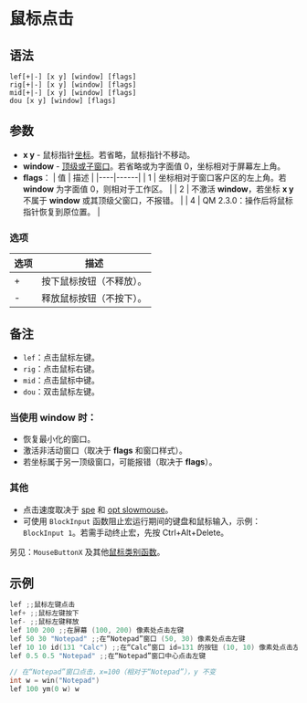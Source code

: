 # 鼠标点击

## 语法

```
lef[+|-] [x y] [window] [flags]
rig[+|-] [x y] [window] [flags]
mid[+|-] [x y] [window] [flags]
dou [x y] [window] [flags]
```

## 参数

- **x y** - 鼠标指针[坐标](../Other/IDP_PIXELS.md)。若省略，鼠标指针不移动。
- **window** - [顶级或子窗口](../Other/IDP_WINDOWEXPRESSION.md)。若省略或为字面值 0，坐标相对于屏幕左上角。
- **flags**：
  | 值 | 描述 |
  |----|------|
  | 1 | 坐标相对于窗口客户区的左上角。若 **window** 为字面值 0，则相对于工作区。 |
  | 2 | 不激活 **window**，若坐标 **x y** 不属于 **window** 或其顶级父窗口，不报错。 |
  | 4 | QM 2.3.0：操作后将鼠标指针恢复到原位置。 |

### 选项

| 选项 | 描述 |
|------|------|
| + | 按下鼠标按钮（不释放）。 |
| - | 释放鼠标按钮（不按下）。 |

## 备注

- `lef`：点击鼠标左键。
- `rig`：点击鼠标右键。
- `mid`：点击鼠标中键。
- `dou`：双击鼠标左键。

### 当使用 **window** 时：
- 恢复最小化的窗口。
- 激活非活动窗口（取决于 **flags** 和窗口样式）。
- 若坐标属于另一顶级窗口，可能报错（取决于 **flags**）。

### 其他
- 点击速度取决于 [spe](IDP_SPE.md) 和 [opt slowmouse](IDP_OPT.md)。
- 可使用 `BlockInput` 函数阻止宏运行期间的键盘和鼠标输入，示例：`BlockInput 1`。若需手动终止宏，先按 Ctrl+Alt+Delete。

另见：`MouseButtonX` 及其他[鼠标类别函数](../Language/IDP_CATEGORIES.md)。

## 示例

```cpp
lef ;;鼠标左键点击
lef+ ;;鼠标左键按下
lef- ;;鼠标左键释放
lef 100 200 ;;在屏幕 (100, 200) 像素处点击左键
lef 50 30 "Notepad" ;;在“Notepad”窗口 (50, 30) 像素处点击左键
lef 10 10 id(131 "Calc") ;;在“Calc”窗口 id=131 的按钮 (10, 10) 像素处点击左键
lef 0.5 0.5 "Notepad" ;;在“Notepad”窗口中心点击左键

// 在“Notepad”窗口点击，x=100（相对于“Notepad”），y 不变
int w = win("Notepad")
lef 100 ym(0 w) w
```
